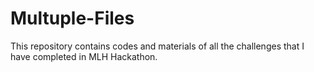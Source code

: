 # Multuple-Files

This repository contains codes and materials of all the challenges that I have completed in MLH Hackathon.
